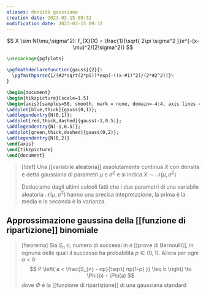 ```yaml
---
aliases: densità gaussiana
creation date: 2023-03-15 09:32
modification date: 2023-03-15 09:32
---
```





$$
X \sim N(\mu,\sigma^2): f_{X}(X) = \frac{1}{\sqrt{ 2\pi \sigma^2 }}e^{-(x-\mu)^2/(2\sigma^2)}
$$

```tikz
\usepackage{pgfplots}

\pgfmathdeclarefunction{gauss}{2}{%
  \pgfmathparse{1/(#2*sqrt(2*pi))*exp(-((x-#1)^2)/(2*#2^2))}%
}

\begin{document}
\begin{tikzpicture}[scale=1.5]
\begin{axis}[samples=50, smooth, mark = none, domain=-4:4, axis lines = left]
\addplot[blue,thick]{gauss(0,1)};
\addlegendentry{N(0,1)};
\addplot[red,thick,dashed]{gauss(-1,0.5)};
\addlegendentry{N(-1,0.5)};
\addplot[green,thick,dashed]{gauss(0,2)};
\addlegendentry{N(0,2)}
\end{axis}
\end{tikzpicture}
\end{document}
```

>[!def]
>Una [[variabile aleatoria]] assolutamente continua $X$ con densità è detta gaussiana di parametri $\mu$ e $\sigma^2$ e si indica $X \sim \mathcal{N}(\mu,\sigma^2)$
>
>Deduciamo dagli ultimi calcoli fatti che i due parametri di una variabile aleatoria $\mathcal{N}(\mu,\sigma^2)$ hanno una precisa intepretazione, la prima è la media e la seconda è la varianza.


## Approssimazione gaussina della [[funzione di ripartizione]] binomiale

>[!teorema]
>Sia $S_{n}$ o; numero di successi in $n$ [[prove di Bernoulli]], in ognuna delle quali il successo ha probabilità $p \in (0,1)$. Allora per ogni $a < b$
> $$
> P \left( a < \frac{S_{n} - np}{\sqrt{ np(1-p) }} \leq b \right)  \to \Phi(b) - \Phi(a)
>$$
>dove $\Phi$ è la [[funzione di ripartizione]] di una gaussiana standard